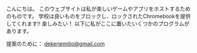 こんにちは。 このウェブサイトは私が楽しいゲームやアプリをホストするためのものです。
学校は良いものをブロックし、ロックされたChromebookを提供してくれます!! 楽しみたい！
以下に私がここに置いたいくつかのプログラムがあります。

提案のために：
dekerjemilio@gmail.com
